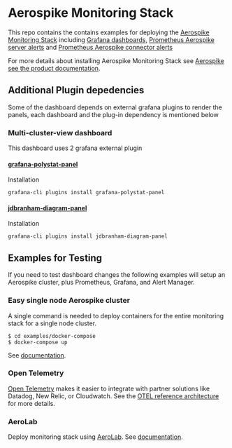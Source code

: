 # Aerospike Monitoring Stack
This repo contains the contains examples for deploying the [Aerospike Monitoring Stack](https://aerospike.com/docs/monitorstack) including [Grafana dashboards](./config/grafana/), [Prometheus Aerospike server alerts](./config/prometheus/aerospike_rules.yml) and  [Prometheus Aerospike connector alerts](./config/prometheus/aerospike_connector_rules.yml)

For more details about installing Aerospike Monitoring Stack see [Aerospike see the product documentation](https://www.aerospike.com/docs/tools/monitorstack).

## Additional Plugin depedencies
Some of the dashboard depends on external grafana plugins to render the panels, each dashboard and the plug-in dependency is mentioned below
### Multi-cluster-view dashboard
This dashboard uses 2 grafana external plugin 
#### [grafana-polystat-panel](https://grafana.com/grafana/plugins/grafana-polystat-panel)
Installation
```
grafana-cli plugins install grafana-polystat-panel
```
#### [jdbranham-diagram-panel](https://grafana.com/grafana/plugins/jdbranham-diagram-panel)
Installation
```
grafana-cli plugins install jdbranham-diagram-panel
```

## Examples for Testing
If you need to test dashboard changes the following examples will setup
an Aerospike cluster, plus Prometheus, Grafana, and Alert Manager. 

### Easy single node Aerospike cluster

A single command is needed to deploy containers for the entire monitoring stack for a single node cluster.
```
$ cd examples/docker-compose
$ docker-compose up
```
See [documentation](examples/docker/).

### Open Telemetry

[Open Telemetry](https://opentelemetry.io/) makes it easier to integrate with partner solutions like Datadog,
New Relic, or Cloudwatch. See the [OTEL reference architecture](examples/otel/) for
more details. 

### AeroLab

Deploy monitoring stack using [AeroLab](https://github.com/aerospike/aerolab).  See [documentation](examples/aerolab/).
